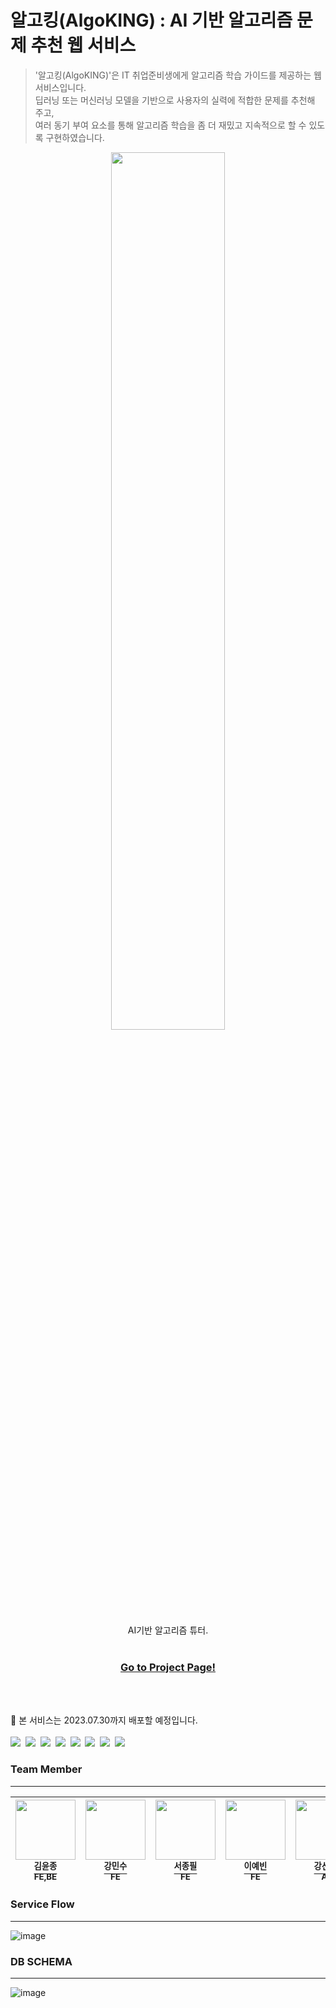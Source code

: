 # 알고킹(AlgoKING) : AI 기반 알고리즘 문제 추천 웹 서비스
> '알고킹(AlgoKING)'은 IT 취업준비생에게 알고리즘 학습 가이드를 제공하는 웹 서비스입니다.<br>
> 딥러닝 또는 머신러닝 모델을 기반으로 사용자의 실력에 적합한 문제를 추천해 주고,<br>
> 여러 동기 부여 요소를 통해 알고리즘 학습을 좀 더 재밌고 지속적으로 할 수 있도록 구현하였습니다.

<p align="center">
    <img src="https://github.com/kyj098707/recommendations_for_webtoons/assets/54027397/c4326298-8515-4950-a5c6-99c4a1de1d7d" width="60%" >
    <p align="center">
        AI기반 알고리즘 튜터.<br><br>
    </p>
    <h3>
        <p align="center">
            <strong>
                <a href="http://152.67.218.5/">Go to Project Page!</a>
            </strong>
            <br>
        </p>
    </h3>
    <br><br>
</p>

📌 본 서비스는 2023.07.30까지 배포할 예정입니다.
<br>
<br>
<img src="https://img.shields.io/badge/django-092E20?style=for-the-badge&logo=django&logoColor=white">&nbsp;
<img src="https://img.shields.io/badge/react-61DAFB?style=for-the-badge&logo=react&logoColor=white">&nbsp;
<img src="https://img.shields.io/badge/mysql-4479A1?style=for-the-badge&logo=mysql&logoColor=white">&nbsp;
<img src="https://img.shields.io/badge/oracle cloud-F80000?style=for-the-badge&logo=oracle&logoColor=white">&nbsp;
<img src="https://img.shields.io/badge/amazon rds-527FFF?style=for-the-badge&logo=amazonrds&logoColor=white">&nbsp;
<img src="https://img.shields.io/badge/docker-2496ED?style=for-the-badge&logo=docker&logoColor=white">&nbsp;
<img src="https://img.shields.io/badge/pytorch-EE4C2C?style=for-the-badge&logo=pytorch&logoColor=white">&nbsp;
<img src="https://img.shields.io/badge/airflow-017CEE?style=for-the-badge&logo=apacheairflow&logoColor=white">&nbsp;

### Team Member
---
| [<img src="https://avatars.githubusercontent.com/u/54027397?v=4" width="96px;"/><br><sup>김윤종</sup>](https://github.com/kyj098707)<br> <sup> FE,BE </sup>| [<img src="https://avatars.githubusercontent.com/u/124108786?v=4" width="96px;"/><br><sup>강민수</sup>](https://github.com/kangminsu-git)<br><sup>FE</sup> | [<img src="https://avatars.githubusercontent.com/u/74905388?v=4" width="96px;"/><br><sup>서종필</sup>](https://github.com/seojong789)<br><sup>FE</sup>   | [<img src="https://avatars.githubusercontent.com/u/133852160?v=4" width="96px;"/><br><sup>이예빈</sup>](https://github.com/LEEYEVIN)<br><sup>FE</sup> | [<img src="https://avatars.githubusercontent.com/u/84492694?v=4" width="96px;"/><br><sup>강선후</sup>](https://github.com/rkdwhdrjf)<br><sup>AI</sup>   | [<img src="https://avatars.githubusercontent.com/u/81672307?v=4" width="96px;"/><br><sup>김아르미</sup>](https://github.com/reumiii)<br><sup>AI</sup>
| :---: | :---: | :---: | :---: | :---: | :---: |


### Service Flow
---
![image](https://github.com/kyj098707/AIVLE_BIGPRJ/assets/54027397/336c45d0-f8a7-4e04-a307-7d6ed1a3a456)


### DB SCHEMA
---
![image](https://github.com/kyj098707/AIVLE_BIGPRJ/assets/54027397/79de2029-4ac8-46e5-b80e-0b61c09eb2ed)

